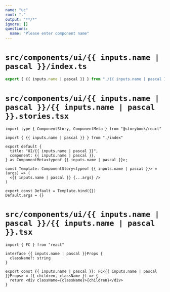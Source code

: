 ```yaml
---
name: "uc"
root: "."
output: "**/*"
ignore: []
questions:
  name: "Please enter component name"
---
```


# `src/components/ui/{{ inputs.name | pascal }}/index.ts`

```ts
export { {{ inputs.name | pascal }} } from "./{{ inputs.name | pascal }}"
```

# `src/components/ui/{{ inputs.name | pascal }}/{{ inputs.name | pascal }}.stories.tsx`

```tsx
import type { ComponentStory, ComponentMeta } from "@storybook/react"

import { {{ inputs.name | pascal }} } from "./index"

export default {
  title: "UI/{{ inputs.name | pascal }}",
  component: {{ inputs.name | pascal }},
} as ComponentMeta<typeof {{ inputs.name | pascal }}>;

const Template: ComponentStory<typeof {{ inputs.name | pascal }}> = (args) => (
  <{{ inputs.name | pascal }} {...args} />
)

export const Default = Template.bind({})
Default.args = {}
```

# `src/components/ui/{{ inputs.name | pascal }}/{{ inputs.name | pascal }}.tsx`

```tsx
import { FC } from "react"

interface {{ inputs.name | pascal }}Props {
  className?: string
}

export const {{ inputs.name | pascal }}: FC<{{ inputs.name | pascal }}Props> = ({ children, className }) => {
  return <div className={className}>{children}</div>
}

```
